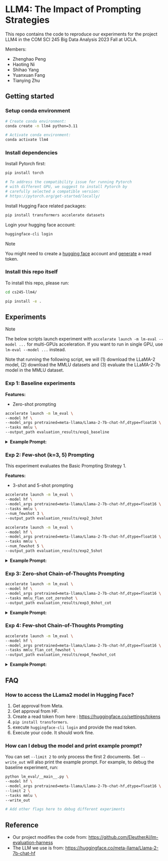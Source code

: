 # LLM4: The Impact of Prompting Strategies

This repo contains the code to reproduce our experiments for the project LLM4 in the 
COM SCI 245 Big Data Analysis 2023 Fall at UCLA.


Members:
* Zhenghao Peng
* Haoting Ni
* Shihao Yang
* Yuanxuan Fang
* Tianying Zhu


## Getting started


### Setup conda environment

```bash
# Create conda environment:
conda create -n llm4 python=3.11

# Activate conda environment:
conda activate llm4
```

### Install dependencies

Install Pytorch first:
```bash
pip install torch

# To address the compatibility issue for running Pytorch
# with different GPU, we suggest to install Pytorch by
# carefully selected a compatible version: 
# https://pytorch.org/get-started/locally/
```

Install Hugging Face related packages:
```bash
pip install transformers accelerate datasets
```

Login your hugging face account:
```bash
huggingface-cli login
```

> [!NOTE]
> You might need to create a [hugging face](https://huggingface.co/) account and [generate](https://huggingface.co/settings/tokens) a read token.

### Install this repo itself

To install this repo, please run:
```bash
cd cs245-llm4/

pip install -e .
```

## Experiments

> [!NOTE]
> The below scripts launch experiment with `accelerate launch -m lm-eval --model ...` for multi-GPUs acceleration.
> If you want to run in single GPU, use `lm-eval --model ...` instead.

Note that running the following script, we will (1) download the LLaMA-2 model, (2) download the MMLU datasets and (3) evaluate the LLaMA-2-7b model in the MMLU dataset.



### Exp 1: Baseline experiments

**Features:**
* Zero-shot prompting

```bash
accelerate launch -m lm_eval \
--model hf \
--model_args pretrained=meta-llama/Llama-2-7b-chat-hf,dtype=float16 \
--tasks mmlu \
--output_path evaluation_results/exp1_baseline
```


<details>
<summary><b>Example Prompt:</b></summary>

```plain
The following are multiple choice questions (with answers) about high school world history.

This question refers to the following information.
No task is more urgent than that of preserving peace. Without peace our independence means little. The rehabilitation and upbuilding of our countries will have little meaning. Our revolutions will not be allowed to run their course. What can we do? We can do much! We can inject the voice of reason into world affairs. We can mobilize all the spiritual, all the moral, all the political strength of Asia and Africa on the side of peace. Yes, we! We, the peoples of Asia and Africa, 1.4 billion strong.
Indonesian leader Sukarno, keynote address to the Bandung Conference, 1955
The passage above is most associated with which of the following developments?
A. The formation of the non-aligned movement
B. Global disarmanent and nuclear non-proliferation
C. The Green Revolution in agriculture
D. Mobilization of pan-Asian ideology
Answer:
```
</details>




### Exp 2: Few-shot (k=3, 5) Prompting


This experiment evaluates the Basic Prompting Strategy 1.

**Features:**
* 3-shot and 5-shot prompting

```bash
accelerate launch -m lm_eval \
--model hf \
--model_args pretrained=meta-llama/Llama-2-7b-chat-hf,dtype=float16 \
--tasks mmlu \
--num_fewshot 3 \
--output_path evaluation_results/exp2_3shot

accelerate launch -m lm_eval \
--model hf \
--model_args pretrained=meta-llama/Llama-2-7b-chat-hf,dtype=float16 \
--tasks mmlu \
--num_fewshot 5 \
--output_path evaluation_results/exp2_5shot
```

<details>
<summary><b>Example Prompt:</b></summary>

```plain
The following are multiple choice questions (with answers) about high school statistics.

Which of the following is a correct statement about correlation?
A. If the slope of the regression line is exactly 1, then the correlation is exactly 1.
B. If the correlation is 0, then the slope of the regression line is undefined.
C. Switching which variable is called x and which is called y changes the sign of the correlation.
D. The correlation r is equal to the slope of the regression line when z-scores for the y-variable are plotted against z-scores for the x-variable.
Answer: D

Suppose X and Y are random variables with E(X) = 37, var(X) = 5, E(Y) = 62, and var(Y) = 12. What are the expected value and variance of the random variable X + Y?
A. E(X + Y) = 99, var(X + Y) = 8.5
B. E(X + Y) = 99, var(X + Y) = 13
C. E(X + Y) = 99, var(X + Y) = 17
D. There is insufficient information to answer this question.
Answer: D

After a frost warning was issued, the owner of a large orange grove asked his workers to spray all his trees with water. The water was supposed to freeze and form a protective covering of ice around the orange blossom. Nevertheless, the owner suspected that some trees suffered considerable damage due to the frost. To estimate the proportion of trees that suffered more than 50 percent damage due to the frost, he took a random sample of 100 trees from his grove. What is the response variable in this experiment?
A. The proportion of trees that suffered more than 50 percent damage due to frost.
B. The number of trees affected by the frost.
C. The number of trees sampled from the grove.
D. For each sampled tree, whether it suffered more than 50 percent damage or at most 50 percent damage.
Answer: D

A new smartwatch is manufactured in one part of a factory, then secured for shipping in another, independent part of the factory. The weight of the smartwatch has a mean of 62 grams and a standard deviation of 1.0 grams. The weight of the packaging (box, user's guide, bubble wrap, etc.) has a mean of 456 grams and a standard deviation of 6 grams. Together, the distribution of the weight of the smartwatch and its packaging would have the following mean and standard deviation:
A. Mean 518 grams; standard deviation 7.0 grams
B. Mean 518 grams; standard deviation 3.5 grams
C. Mean 518 grams; standard deviation 6.1 grams
D. Mean 394 grams; standard deviation 6.1 grams
Answer: C

Which of the following sets has the smallest standard deviation? Which has the largest?
I: {1,2,3}
II: {-10,10}
III: {100}
A. I, II
B. II, III
C. III, I
D. III, II
Answer: D

The weight of an aspirin tablet is 300 milligrams according to the bottle label. An FDA investigator weighs a simple random sample of seven tablets, obtains weights of 299, 300, 305, 302, 299, 301, and 303, and runs a hypothesis test of the manufacturer's claim. Which of the following gives the P-value of this test?
A. P(t > 1.54) with df = 6
B. 2P(t > 1.54) with df = 6
C. P(t > 1.54) with df = 7
D. 2P(t > 1.54) with df = 7
Answer:
```
</details>



### Exp 3: Zero-shot Chain-of-Thoughts Prompting

```bash
accelerate launch -m lm_eval \
--model hf \
--model_args pretrained=meta-llama/Llama-2-7b-chat-hf,dtype=float16 \
--tasks mmlu_flan_cot_zeroshot \
--output_path evaluation_results/exp3_0shot_cot
```


<details>
<summary><b>Example Prompt:</b></summary>

```plain
The following are multiple choice questions (with answers) about conceptual physics.

Q: A real image can be cast on a screen by a
(A) converging lens (B) diverging lens (C) Either of these (D) Neither of these
A: Let's think step by step.
```
</details>



### Exp 4: Few-shot Chain-of-Thoughts Prompting

```bash
accelerate launch -m lm_eval \
--model hf \
--model_args pretrained=meta-llama/Llama-2-7b-chat-hf,dtype=float16 \
--tasks mmlu_flan_cot_fewshot \
--output_path evaluation_results/exp4_fewshot_cot
```


<details>
<summary><b>Example Prompt:</b></summary>

```plain
The following are multiple choice questions (with answers) about high school statistics.

Q: A new smartwatch is manufactured in one part of a factory, then secured for shipping in another, independent part of the factory. The weight of the smartwatch has a mean of 62 grams and a standard deviation of 1.0 grams. The weight of the packaging (box, user's guide, bubble wrap, etc.) has a mean of 456 grams and a standard deviation of 6 grams. Together, the distribution of the weight of the smartwatch and its packaging would have the following mean and standard deviation:
(A) Mean 518 grams; standard deviation 7.0 grams (B) Mean 518 grams; standard deviation 3.5 grams (C) Mean 518 grams; standard deviation 6.1 grams (D) Mean 394 grams; standard deviation 6.1 grams
A: Let's think step by step. Since the weight of the watch and the weight of the packaging are independent random variables, the mean and variance of their sum is equal to the sum of their individual means and variances. So the mean is 62 + 456 = 518 grams, and the variances is 1.0^2 + 6.0^2 = 37, leading to a standard deviation of 6.1 grams. The answer is (C).

Q: After a frost warning was issued, the owner of a large orange grove asked his workers to spray all his trees with water. The water was supposed to freeze and form a protective covering of ice around the orange blossom. Nevertheless, the owner suspected that some trees suffered considerable damage due to the frost. To estimate the proportion of trees that suffered more than 50 percent damage due to the frost, he took a random sample of 100 trees from his grove. What is the response variable in this experiment?
(A) The proportion of trees that suffered more than 50 percent damage due to frost. (B) The number of trees affected by the frost. (C) The number of trees sampled from the grove. (D) For each sampled tree, whether it suffered more than 50 percent damage or at most 50 percent damage.
A: Let's think step by step. In this experiment, the response variable is what is measured. For each tree, what is measured is whether or not it suffered more than 50 percent damage due to the frost. The answer is (D).

Q: Suppose X and Y are random variables with E(X) = 37, var(X) = 5, E(Y) = 62, and var(Y) = 12. What are the expected value and variance of the random variable X + Y?
(A) E(X + Y) = 99, var(X + Y) = 8.5 (B) E(X + Y) = 99, var(X + Y) = 13 (C) E(X + Y) = 99, var(X + Y) = 17 (D) There is insufficient information to answer this question.
A: Let's think step by step. While means of sums of random variables add (regardless of whether the variables are independent) in order to determine the variance of a sum of random variables, we need to know not just their individual variances but the covariance of the two variables, which is not given in this problem. The answer is (D).

Q: Which of the following sets has the smallest standard deviation? Which has the largest?
I: {1,2,3}
II: {-10,10}
III: {100}
(A) I, II (B) II, III (C) III, I (D) III, II
A: Let's think step by step. The variance of distribution I is the expected squared deviation from its mean (which is 2), so the variance is 2/3 . The variance of distribution II is 10^2 (because both elements are 10 away from the mean of zero). The variance of distribution III is 0, since it has a single entry. So distribution III has the smallest standard deviation and distribution II has the largest. The answer is (D).

Q: Which of the following is a correct statement about correlation?
(A) If the slope of the regression line is exactly 1, then the correlation is exactly 1. (B) If the correlation is 0, then the slope of the regression line is undefined. (C) Switching which variable is called x and which is called y changes the sign of the correlation. (D) The correlation r is equal to the slope of the regression line when z-scores for the y-variable are plotted against z-scores for the x-variable.
A: Let's think step by step. Statement A is false because the slope of the regression line being exactly 1 can occur even when the two variables are not perfectly correlated. Statement B is false because uncorrelated variables regression lines can have slope zero. Statement C is false because correlation is symmetric in the two random variables. The answer is (D).Q: What are the mean and standard deviation of a binomial experiment that occurs with probability of success 0.76 and is repeated 150 times?
(A) 114, 27.35 (B) 100.5, 5.23 (C) 114, 5.23 (D) The mean is 114, but there is not enough information given to determine the standard deviation.
A: Let's think step by step.
```
</details>



## FAQ


### How to access the LLama2 model in Hugging Face?

1. Get approval from Meta.
2. Get approval from HF.
3. Create a read token from here : https://huggingface.co/settings/tokens
4. `pip install transformers`.
5. execute `huggingface-cli login` and provide the read token.
6. Execute your code. It should work fine.


### How can I debug the model and print example prompt?

You can set `--limit 2` to only process the first 2 documents. Set `--write_out` will also print the example prompt.
For example, to debug the baseline experiment, run:
```bash
python lm_eval/__main__.py \
--model hf \
--model_args pretrained=meta-llama/Llama-2-7b-chat-hf,dtype=float16 \
--limit 2 \
--tasks mmlu \
--write_out

# Add other flags here to debug different experiments
```

## Reference


* Our project modifies the code from: https://github.com/EleutherAI/lm-evaluation-harness
* The LLM we use is from: https://huggingface.co/meta-llama/Llama-2-7b-chat-hf
